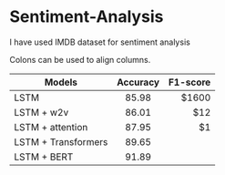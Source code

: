 # Sentiment-Analysis
I have used IMDB dataset for sentiment analysis


Colons can be used to align columns.

| Models        |  Accuracy           | F1-score  |
| ------------- |:-------------:| -----:|
| LSTM          | 85.98         | $1600 |
| LSTM + w2v     | 86.01        |   $12 |
| LSTM + attention | 87.95    |    $1 |
| LSTM + Transformers|  89.65      ||
| LSTM + BERT |  91.89      ||
